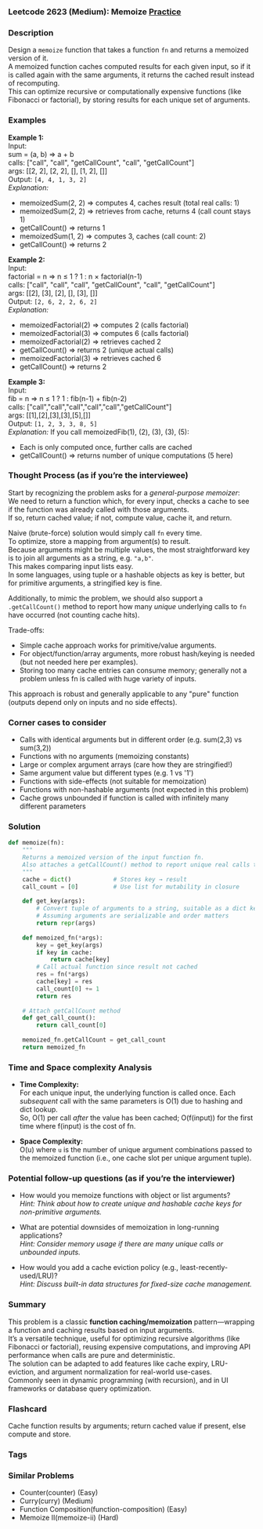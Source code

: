### Leetcode 2623 (Medium): Memoize [Practice](https://leetcode.com/problems/memoize)

### Description  
Design a `memoize` function that takes a function `fn` and returns a memoized version of it.  
A memoized function caches computed results for each given input, so if it is called again with the same arguments, it returns the cached result instead of recomputing.  
This can optimize recursive or computationally expensive functions (like Fibonacci or factorial), by storing results for each unique set of arguments.

### Examples  

**Example 1:**  
Input:  
sum = (a, b) ⇒ a + b  
calls: ["call", "call", "getCallCount", "call", "getCallCount"]  
args: [[2, 2], [2, 2], [], [1, 2], []]  
Output: `[4, 4, 1, 3, 2]`  
*Explanation:*
- memoizedSum(2, 2) ⇒ computes 4, caches result (total real calls: 1)
- memoizedSum(2, 2) ⇒ retrieves from cache, returns 4 (call count stays 1)
- getCallCount() ⇒ returns 1
- memoizedSum(1, 2) ⇒ computes 3, caches (call count: 2)
- getCallCount() ⇒ returns 2

**Example 2:**  
Input:  
factorial = n ⇒ n ≤ 1 ? 1 : n × factorial(n-1)  
calls: ["call", "call", "call", "getCallCount", "call", "getCallCount"]  
args: [[2], [3], [2], [], [3], []]  
Output: `[2, 6, 2, 2, 6, 2]`  
*Explanation:*
- memoizedFactorial(2) ⇒ computes 2 (calls factorial)
- memoizedFactorial(3) ⇒ computes 6 (calls factorial)
- memoizedFactorial(2) ⇒ retrieves cached 2
- getCallCount() ⇒ returns 2 (unique actual calls)
- memoizedFactorial(3) ⇒ retrieves cached 6
- getCallCount() ⇒ returns 2

**Example 3:**  
Input:  
fib = n ⇒ n ≤ 1 ? 1 : fib(n-1) + fib(n-2)  
calls: ["call","call","call","call","call","getCallCount"]  
args: [[1],[2],[3],[3],[5],[]]  
Output: `[1, 2, 3, 3, 8, 5]`  
*Explanation:*
If you call memoizedFib(1), (2), (3), (3), (5):
- Each is only computed once, further calls are cached
- getCallCount() ⇒ returns number of unique computations (5 here)


### Thought Process (as if you’re the interviewee)  
Start by recognizing the problem asks for a *general-purpose memoizer*:  
We need to return a function which, for every input, checks a cache to see if the function was already called with those arguments.  
If so, return cached value; if not, compute value, cache it, and return.

Naive (brute-force) solution would simply call `fn` every time.  
To optimize, store a mapping from argument(s) to result.  
Because arguments might be multiple values, the most straightforward key is to join all arguments as a string, e.g. `"a,b"`.  
This makes comparing input lists easy.  
In some languages, using tuple or a hashable objects as key is better, but for primitive arguments, a stringified key is fine.

Additionally, to mimic the problem, we should also support a `.getCallCount()` method to report how many *unique* underlying calls to `fn` have occurred (not counting cache hits).

Trade-offs:  
- Simple cache approach works for primitive/value arguments.
- For object/function/array arguments, more robust hash/keying is needed (but not needed here per examples).
- Storing too many cache entries can consume memory; generally not a problem unless fn is called with huge variety of inputs.

This approach is robust and generally applicable to any "pure" function (outputs depend only on inputs and no side effects).

### Corner cases to consider  
- Calls with identical arguments but in different order (e.g. sum(2,3) vs sum(3,2))  
- Functions with no arguments (memoizing constants)  
- Large or complex argument arrays (care how they are stringified!)  
- Same argument value but different types (e.g. 1 vs '1')  
- Functions with side-effects (not suitable for memoization)  
- Functions with non-hashable arguments (not expected in this problem)
- Cache grows unbounded if function is called with infinitely many different parameters

### Solution

```python
def memoize(fn):
    """
    Returns a memoized version of the input function fn.
    Also attaches a getCallCount() method to report unique real calls to fn.
    """
    cache = dict()            # Stores key → result
    call_count = [0]          # Use list for mutability in closure
    
    def get_key(args):
        # Convert tuple of arguments to a string, suitable as a dict key
        # Assuming arguments are serializable and order matters
        return repr(args)
    
    def memoized_fn(*args):
        key = get_key(args)
        if key in cache:
            return cache[key]
        # Call actual function since result not cached
        res = fn(*args)
        cache[key] = res
        call_count[0] += 1
        return res
    
    # Attach getCallCount method
    def get_call_count():
        return call_count[0]
    
    memoized_fn.getCallCount = get_call_count
    return memoized_fn
```

### Time and Space complexity Analysis  

- **Time Complexity:**  
  For each unique input, the underlying function is called once. Each *subsequent* call with the same parameters is O(1) due to hashing and dict lookup.  
  So, O(1) per call *after* the value has been cached; O(f(input)) for the first time where f(input) is the cost of fn.

- **Space Complexity:**  
  O(u) where `u` is the number of unique argument combinations passed to the memoized function (i.e., one cache slot per unique argument tuple).

### Potential follow-up questions (as if you’re the interviewer)  

- How would you memoize functions with object or list arguments?  
  *Hint: Think about how to create unique and hashable cache keys for non-primitive arguments.*

- What are potential downsides of memoization in long-running applications?  
  *Hint: Consider memory usage if there are many unique calls or unbounded inputs.*

- How would you add a cache eviction policy (e.g., least-recently-used/LRU)?  
  *Hint: Discuss built-in data structures for fixed-size cache management.*

### Summary
This problem is a classic **function caching/memoization** pattern—wrapping a function and caching results based on input arguments.  
It’s a versatile technique, useful for optimizing recursive algorithms (like Fibonacci or factorial), reusing expensive computations, and improving API performance when calls are pure and deterministic.  
The solution can be adapted to add features like cache expiry, LRU-eviction, and argument normalization for real-world use-cases.  
Commonly seen in dynamic programming (with recursion), and in UI frameworks or database query optimization.


### Flashcard
Cache function results by arguments; return cached value if present, else compute and store.

### Tags

### Similar Problems
- Counter(counter) (Easy)
- Curry(curry) (Medium)
- Function Composition(function-composition) (Easy)
- Memoize II(memoize-ii) (Hard)